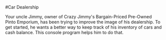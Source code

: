 #Car Dealership

Your uncle Jimmy, owner of Crazy Jimmy's Bargain-Priced Pre-Owned Pinto Emporium, has been trying to improve the image of his dealership. To get started, he wants a better way to keep track of his inventory of cars and cash balance. This console program helps him to do that.
